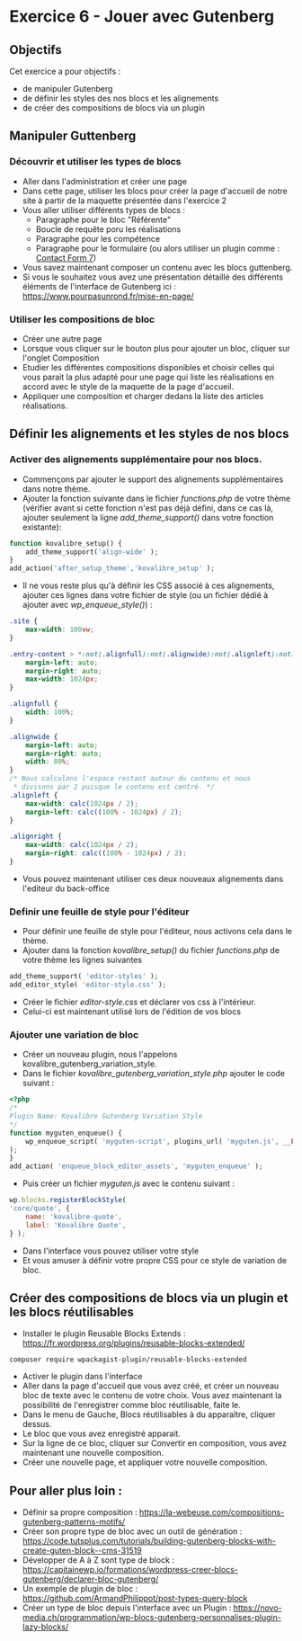 # Exercice 6 - Jouer avec Gutenberg

## Objectifs
Cet exercice a pour objectifs : 
* de manipuler Gutenberg
* de définir les styles des nos blocs et les alignements
* de créer des compositions de blocs via un plugin

## Manipuler Guttenberg

### Découvrir et utiliser les types de blocs
* Aller dans l'administration et créer une page
* Dans cette page, utiliser les blocs pour créer la page d'accueil de notre site à partir de la maquette présentée dans l'exercice 2
* Vous aller utiliser différents types de blocs : 
    * Paragraphe pour le bloc "Référente"
    * Boucle de requête poru les réalisations
    * Paragraphe pour les compétence
    * Paragraphe pour le formulaire (ou alors utiliser un plugin comme : [Contact Form 7](https://fr.wordpress.org/plugins/contact-form-7/))
* Vous savez maintenant composer un contenu avec les blocs guttenberg.
* Si vous le souhaitez vous avez une présentation détaillé des différents éléments de l'interface de Gutenberg ici : https://www.pourpasunrond.fr/mise-en-page/

### Utiliser les compositions de bloc

* Créer une autre page
* Lorsque vous cliquer sur le bouton plus pour ajouter un bloc, cliquer sur l'onglet Composition
* Etudier les différentes compositions disponibles et choisir celles qui vous parait la plus adapté pour une page qui liste les réalisations en accord avec le style de la maquette de la page d'accueil.
* Appliquer une composition et charger dedans la liste des articles réalisations.

## Définir les alignements et les styles de nos blocs

### Activer des alignements supplémentaire pour nos blocs.

* Commençons par ajouter le support des alignements supplémentaires dans notre thème.
* Ajouter la fonction suivante dans le fichier *functions.php* de votre thème (vérifier avant si cette fonction n'est pas déjà défini, dans ce cas là, ajouter seulement la ligne *add_theme_support()* dans votre fonction existante): 
```php
function kovalibre_setup() {
    add_theme_support('align-wide' );
}
add_action('after_setup_theme','kovalibre_setup' );
```
* Il ne vous reste plus qu'à définir les CSS associé à ces alignements, ajouter ces lignes dans votre fichier de style (ou un fichier dédié à ajouter avec *wp_enqueue_style()*) : 
```css
.site {
    max-width: 100vw;
}

.entry-content > *:not(.alignfull):not(.alignwide):not(.alignleft):not(.alignright) {
    margin-left: auto;
    margin-right: auto;
    max-width: 1024px;
}

.alignfull {
    width: 100%;
}

.alignwide {
    margin-left: auto;
    margin-right: auto;
    width: 80%;
}
/* Nous calculons l'espace restant autour du contenu et nous
 * divisons par 2 puisque le contenu est centré. */
.alignleft {
    max-width: calc(1024px / 2);
    margin-left: calc((100% - 1024px) / 2);
}

.alignright {
    max-width: calc(1024px / 2);
    margin-right: calc((100% - 1024px) / 2);
}
```
* Vous pouvez maintenant utiliser ces deux nouveaux alignements dans l'editeur du back-office

### Definir une feuille de style pour l'éditeur
* Pour définir une feuille de style pour l'éditeur, nous activons cela dans le thème.
* Ajouter dans la fonction *kovalibre_setup()* du fichier *functions.php* de votre thème les lignes suivantes
```php
add_theme_support( 'editor-styles' );
add_editor_style( 'editor-style.css' );
```
* Créer le fichier *editor-style.css* et déclarer vos css à l'intérieur.
* Celui-ci est maintenant utilisé lors de l'édition de vos blocs 

### Ajouter une variation de bloc

* Créer un nouveau plugin, nous l'appelons kovalibre_gutenberg_variation_style.
* Dans le fichier *kovalibre_gutenberg_variation_style.php* ajouter le code suivant : 
```php
<?php
/*
Plugin Name: Kovalibre Gutenberg Variation Style
*/
function myguten_enqueue() {
    wp_enqueue_script( 'myguten-script', plugins_url( 'myguten.js', __FILE__ ), array( 'wp-blocks' )
);
}
add_action( 'enqueue_block_editor_assets', 'myguten_enqueue' );
```
* Puis créer un fichier *myguten.js* avec le contenu suivant :
```js
wp.blocks.registerBlockStyle(
'core/quote', { 
    name: 'kovalibre-quote',
    label: 'Kovalibre Quote',
} );
```
* Dans l'interface vous pouvez utiliser votre style
* Et vous amuser à définir votre propre CSS pour ce style de variation de bloc.

## Créer des compositions de blocs via un plugin et les blocs réutilisables

* Installer le plugin Reusable Blocks Extends : https://fr.wordpress.org/plugins/reusable-blocks-extended/
```
composer require wpackagist-plugin/reusable-blocks-extended
```
* Activer le plugin dans l'interface
* Aller dans la page d'accueil que vous avez créé, et créer un nouveau bloc de texte avec le contenu de votre choix. Vous avez maintenant la possibilité de l'enregistrer comme bloc réutilisable, faite le.
* Dans le menu de Gauche, Blocs réutilisables à du apparaître, cliquer dessus.
* Le bloc que vous avez enregistré apparait.
* Sur la ligne de ce bloc, cliquer sur Convertir en composition, vous avez maintenant une nouvelle composition.
* Créer une nouvelle page, et appliquer votre nouvelle composition.


## Pour aller plus loin : 
* Définir sa propre composition : https://la-webeuse.com/compositions-gutenberg-patterns-motifs/
* Créer son propre type de bloc avec un outil de génération : https://code.tutsplus.com/tutorials/building-gutenberg-blocks-with-create-guten-block--cms-31519 
* Développer de A à Z sont type de block : https://capitainewp.io/formations/wordpress-creer-blocs-gutenberg/declarer-bloc-gutenberg/ 
* Un exemple de plugin de bloc : https://github.com/ArmandPhilippot/post-types-query-block 
* Créer un type de bloc depuis l'interface avec un Plugin : https://novo-media.ch/programmation/wp-blocs-gutenberg-personnalises-plugin-lazy-blocks/ 
